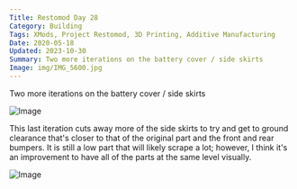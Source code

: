 ```yaml
---
Title: Restomod Day 28
Category: Building
Tags: XMods, Project Restomod, 3D Printing, Additive Manufacturing
Date: 2020-05-18
Updated: 2023-10-30
Summary: Two more iterations on the battery cover / side skirts
Image: img/IMG_5600.jpg
---
```


Two more iterations on the battery cover / side skirts

![Image]({attach}/img/IMG_5599.jpg)

This last iteration cuts away more of the side skirts to try and get to ground
clearance that's closer to that of the original part and the front and rear
bumpers. It is still a low part that will likely scrape a lot; however,
I think it's an improvement to have all of the parts at the same level visually.

![Image]({attach}/img/IMG_5600.jpg)

